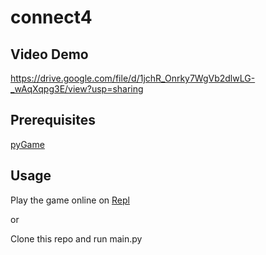 # connect4

## Video Demo
https://drive.google.com/file/d/1jchR_Onrky7WgVb2dlwLG-_wAqXqpg3E/view?usp=sharing


## Prerequisites

[pyGame](https://www.pygame.org/download.shtml)

## Usage

Play the game online on [Repl](https://repl.it/@tylerelston/Connect4)

or

Clone this repo and run main.py
